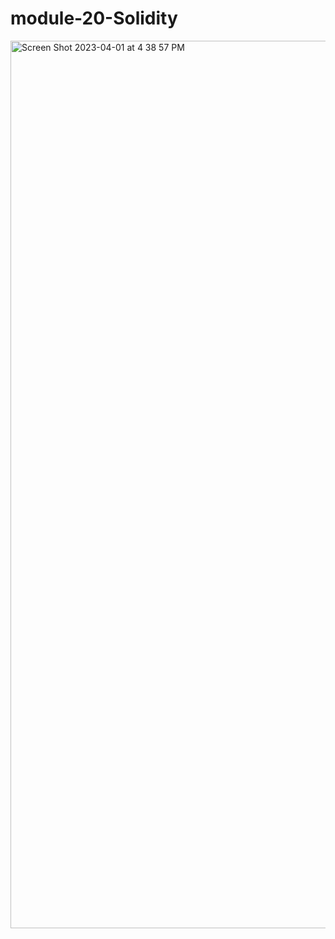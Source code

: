 # module-20-Solidity

<img width="1420" alt="Screen Shot 2023-04-01 at 4 38 57 PM" src="https://user-images.githubusercontent.com/112914705/229313049-82c1f171-3a38-4f02-a25e-bdacf5c7e292.png">

